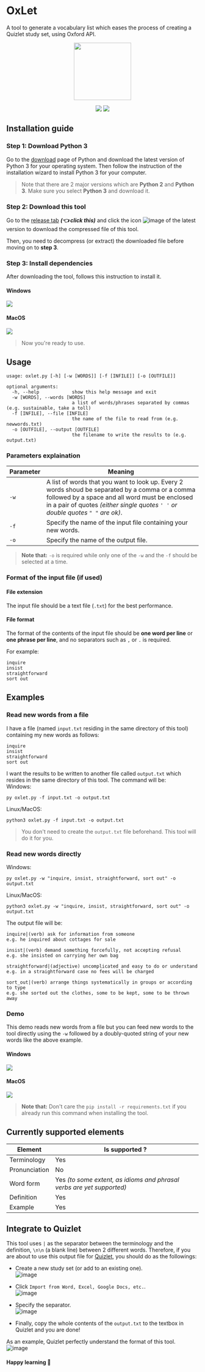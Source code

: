 # OxLet
A tool to generate a vocabulary list which eases the process of creating a Quizlet study set, using Oxford API.  

<p align="center">
  <img height=150 width=150 src="https://www.oxfordlearnersdictionaries.com/us/external/images/home_2020/OLD_home_productsOALD.png?version=2.1.31">
</p>  
<p align="center">
  <img src="https://github.com/datthinh1801/Oxford-API/actions/workflows/dependencies.yml/badge.svg">
  <img src="https://github.com/datthinh1801/OxLet/actions/workflows/functionalities.yml/badge.svg">
</p>  

## Installation guide
### Step 1: Download Python 3
Go to the [download](https://www.python.org/downloads/) page of Python and download the latest version of Python 3 for your operating system. Then follow the instruction of the installation wizard to install Python 3 for your computer.  
> Note that there are 2 major versions which are **Python 2** and **Python 3**. Make sure you select **Python 3** and download it.

### Step 2: Download this tool
Go to the [release tab](https://github.com/datthinh1801/Oxford-API/releases) ***(👈 click this)*** and click the icon ![image](https://user-images.githubusercontent.com/44528004/123025868-836fcf80-d405-11eb-9c6b-15c390b8cfb6.png) of the latest version to download the compressed file of this tool.  

Then, you need to decompress (or extract) the downloaded file before moving on to **step 3**.  

### Step 3: Install dependencies
After downloading the tool, follows this instruction to install it.
#### Windows
![](https://github.com/datthinh1801/OxLet/blob/main/media/win10_install.gif)  

#### MacOS
![](https://github.com/datthinh1801/OxLet/blob/main/media/OxLet_Mac_installation.gif)  

> Now you're ready to use.

## Usage
```
usage: oxlet.py [-h] [-w [WORDS]] [-f [INFILE]] [-o [OUTFILE]]

optional arguments:
  -h, --help            show this help message and exit
  -w [WORDS], --words [WORDS]
                        a list of words/phrases separated by commas (e.g. sustainable, take a toll)
  -f [INFILE], --file [INFILE]
                        the name of the file to read from (e.g. newwords.txt)
  -o [OUTFILE], --output [OUTFILE]
                        the filename to write the results to (e.g. output.txt)
```  

### Parameters explaination
| Parameter | Meaning |
|---|---|
| `-w` | A list of words that you want to look up. Every 2 words shoud be separated by a comma or a comma followed by a space and all word must be enclosed in a pair of quotes _(either single quotes `' '` or double quotes `" "` are ok)_. |
| `-f` | Specify the name of the input file containing your new words. |
| `-o` | Specify the name of the output file. |  

> **Note that:** `-o` is required while only one of the `-w` and the `-f` should be selected at a time.   

### Format of the input file (if used)
#### File extension
The input file should be a text file (`.txt`) for the best performance.  
#### File format
The format of the contents of the input file should be **one word per line** or **one phrase per line**, and no separators such as `,` or `.` is required.  

For example:  
```
inquire
insist
straightforward
sort out
```

## Examples
### Read new words from a file
I have a file (named `input.txt` residing in the same directory of this tool) containing my new words as follows:  
```
inquire
insist
straightforward
sort out
```

I want the results to be written to another file called `output.txt` which resides in the same directory of this tool. The command will be:  
Windows:
```
py oxlet.py -f input.txt -o output.txt
```  

Linux/MacOS:
```
python3 oxlet.py -f input.txt -o output.txt
```  

> You don't need to create the `output.txt` file beforehand. This tool will do it for you.

### Read new words directly
Windows:
```
py oxlet.py -w "inquire, insist, straightforward, sort out" -o output.txt
```

Linux/MacOS:
```
python3 oxlet.py -w "inquire, insist, straightforward, sort out" -o output.txt
```  

The output file will be:
```
inquire|(verb) ask for information from someone
e.g. he inquired about cottages for sale

insist|(verb) demand something forcefully, not accepting refusal
e.g. she insisted on carrying her own bag

straightforward|(adjective) uncomplicated and easy to do or understand
e.g. in a straightforward case no fees will be charged

sort_out|(verb) arrange things systematically in groups or according to type
e.g. she sorted out the clothes, some to be kept, some to be thrown away

```  

### Demo
This demo reads new words from a file but you can feed new words to the tool directly using the `-w` followed by a doubly-quoted string of your new words like the above example.  
#### Windows
![](https://github.com/datthinh1801/OxLet/blob/main/media/OxLet_Win_demo.gif)  

#### MacOS
![](https://github.com/datthinh1801/OxLet/blob/main/media/OxLet_Mac_demo.gif)  
> **Note that:** Don't care the `pip install -r requirements.txt` if you already run this command when installing the tool. 

## Currently supported elements
| Element | Is supported ? |
|---|---|
| Terminology | Yes |
| Pronunciation | No |
| Word form | Yes *(to some extent, as idioms and phrasal verbs are yet supported)* |
| Definition | Yes |
| Example | Yes |  

## Integrate to Quizlet
This tool uses `|` as the separator between the terminology and the definition, `\n\n` (a blank line) between 2 different words. Therefore, if you are about to use this output file for [Quizlet](https://quizlet.com/latest), you should do as the followings:
- Create a new study set (or add to an existing one).  
  ![image](https://user-images.githubusercontent.com/44528004/122899307-e9ad1180-d375-11eb-91d4-45d6b24cd6ec.png)  

- Click `Import from Word, Excel, Google Docs, etc.`.  
  ![image](https://user-images.githubusercontent.com/44528004/122899407-01849580-d376-11eb-8e4c-4e4124d782a5.png)  
  
  
- Specify the separator.  
  ![image](https://user-images.githubusercontent.com/44528004/122899600-28db6280-d376-11eb-94ca-53915302f08f.png)  
  
- Finally, copy the whole contents of the `output.txt` to the textbox in Quizlet and you are done!  

As an example, Quizlet perfectly understand the format of this tool.  
![image](https://user-images.githubusercontent.com/44528004/123089609-5d701c80-d451-11eb-9f3f-262ed617707e.png)


#### Happy learning 🎉


